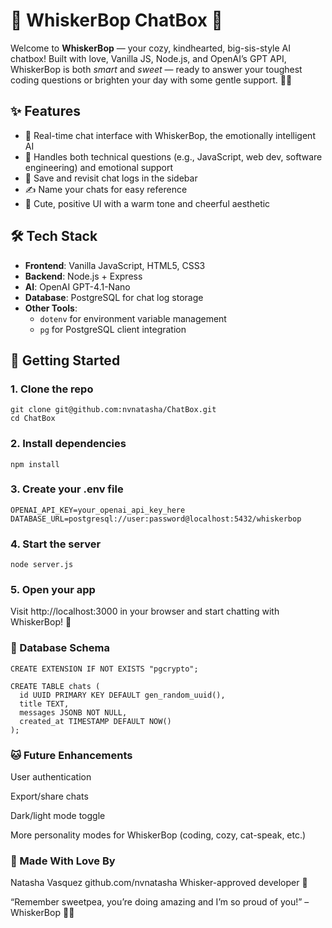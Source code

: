 # 🐾 WhiskerBop ChatBox 💖

Welcome to **WhiskerBop** — your cozy, kindhearted, big-sis-style AI chatbox! Built with love, Vanilla JS, Node.js, and OpenAI’s GPT API, WhiskerBop is both *smart* and *sweet* — ready to answer your toughest coding questions or brighten your day with some gentle support. 🌈🐱

## ✨ Features

- 💬 Real-time chat interface with WhiskerBop, the emotionally intelligent AI
- 🧠 Handles both technical questions (e.g., JavaScript, web dev, software engineering) and emotional support
- 📁 Save and revisit chat logs in the sidebar
- ✍️ Name your chats for easy reference
- 🌸 Cute, positive UI with a warm tone and cheerful aesthetic

## 🛠 Tech Stack

- **Frontend**: Vanilla JavaScript, HTML5, CSS3
- **Backend**: Node.js + Express
- **AI**: OpenAI GPT-4.1-Nano
- **Database**: PostgreSQL for chat log storage
- **Other Tools**:
  - `dotenv` for environment variable management
  - `pg` for PostgreSQL client integration

## 🚀 Getting Started

### 1. Clone the repo

```
git clone git@github.com:nvnatasha/ChatBox.git
cd ChatBox
```

### 2. Install dependencies
```
npm install
```

### 3. Create your .env file
```
OPENAI_API_KEY=your_openai_api_key_here
DATABASE_URL=postgresql://user:password@localhost:5432/whiskerbop
```

### 4. Start the server
```
node server.js
```

### 5. Open your app
Visit http://localhost:3000 in your browser and start chatting with WhiskerBop! 🐾

### 💾 Database Schema
```
CREATE EXTENSION IF NOT EXISTS "pgcrypto";

CREATE TABLE chats (
  id UUID PRIMARY KEY DEFAULT gen_random_uuid(),
  title TEXT,
  messages JSONB NOT NULL,
  created_at TIMESTAMP DEFAULT NOW()
);
```


### 🐱 Future Enhancements
User authentication

Export/share chats

Dark/light mode toggle

More personality modes for WhiskerBop (coding, cozy, cat-speak, etc.)


### 💖 Made With Love By
Natasha Vasquez
github.com/nvnatasha
Whisker-approved developer 🐾

“Remember sweetpea, you’re doing amazing and I’m so proud of you!” – WhiskerBop 💖✨
